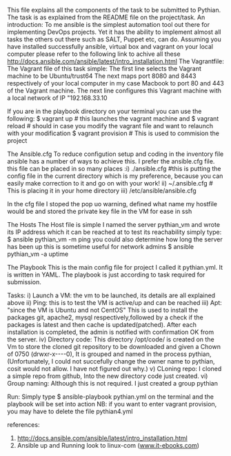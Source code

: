This file explains all the components of the task to be submitted to Pythian. The task is as explained from the README file on the project/task.
An introduction:
To me ansible is the simplest automation tool out there for implementing DevOps projects. Yet it has the ability to implement almost all tasks the others out there such as SALT, Puppet etc, can do. 
Assuming you have installed successfully ansible, virtual box and vagrant on your local computer please refer to the following link to achive all these http://docs.ansible.com/ansible/latest/intro_installation.html
The Vagrantfile:
The Vagrant file of this task simple:
   The first line selects the Vagrant machine to be Ubuntu/trust64
   The next maps port 8080 and 8443 respectively of your local computer in my case Macbook to port 80 and 443 of the Vagrant machine. 
   The next line configures this Vagrant machine with a local network of IP "192.168.33.10
   
  If you are in the playbook directory on your terminal you can use the following:
  $ vagrant up   # this launches the vagrant machine and 
  $ vagrant reload # should in case you modify the vagrant file and want to relaunch with your modification
  $ vagrant provision # This is used to commision the project 
 
The Ansible.cfg
   To reduce configution setup and coding in the inventory file ansible has a number of ways to achieve this. I prefer the ansible.cfg file. 
   this file can be placed in so many places :i)   ./ansible.cfg #this is putting the config file in the current directory which is my preference, because you can easily make correction to it and go on with your work!
   					      ii)  ~/.ansible.cfg # This is placing it in your home directory
				              iii) /etc/ansible/ansible.cfg

   In the cfg file I stoped the pop uo warning, defined what name my hostfile would be and stored the private key file in the VM for ease in ssh 		 


The Hosts
  The Host file is simple I named the server pythian_vm and wrote its IP address which it can be reached at
  to test its reachability simply type:
  $ ansible pythian_vm -m ping
  you could also determine how long the server has been up this is sometime useful for network admins
  $ ansible pythian_vm -a uptime

The Playbook
  This is the main config file for project I called it pythian.yml. It is written in YAML.
  The playbook is just according to task required for submission.

  Tasks: i)   Launch a VM: the vm to be launched, its details are all explained above
         ii)  Ping: this is to test the VM is active/up and can be reached
         iii) Apt: "since the VM is Ubuntu and not CentOS" This is used to install the packages git, apache2, mysql respectively,followed by a check if the packages is latest and then cache is updated(patched).  After each installation is completed, the admin is notified with confirmation OK from the server.
         iv)  Directory code: This directory /opt/code/ is created on the Vm to store the cloned git repository to be downloaded and given a Chown of 0750 (drwxr-x----0), It is grouped and named in the process pythian, (Unfortunately, I could not succefully change the owner name to pythian, cosit would not allow. I have not figured out why.)
         v)   CLoning repo: I cloned a simple repo from github, Into the new directory code just created.
         vi)  Group naming: Although this is not required. I just created a group pythian      
   
  Run:  Simply type $ ansible-playbook pythian.yml on the terminal and the playbook will be set into action
        NB: if you want to enter vagrant provision, you may have to delete the file pythian4.yml
      
            


references: 
1) http://docs.ansible.com/ansible/latest/intro_installation.html
2) Ansible up and Running look to linux-com (www.it-ebooks.com)  
